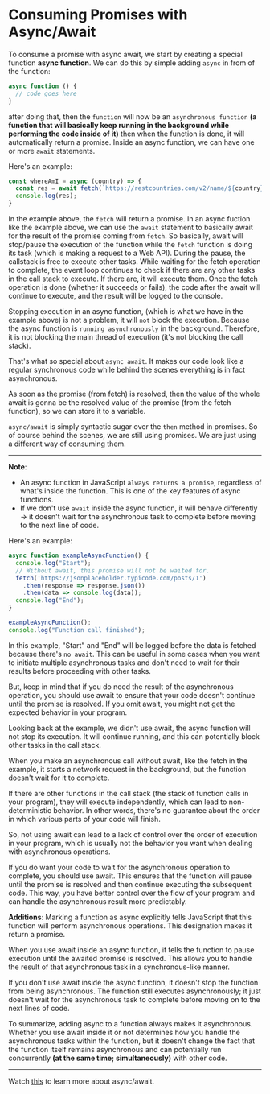 <h1>Consuming Promises with Async/Await</h1>

To consume a promise with async await, we start by creating a special function **__async function__**. We can do this by simple adding ```async``` in from of the function:

```js
async function () {
  // code goes here
}
```

after doing that, then the ```function``` will now be an ```asynchronous function``` __(a function that will basically keep running in the background while performing the code inside of it)__ then when the function is done,
it will automatically return a promise. Inside an async function, we can have one or more ```await``` statements.

Here's an example:

```js
const whereAmI = async (country) => {
  const res = await fetch(`https://restcountries.com/v2/name/${country}`);
  console.log(res);
}
```

In the example above, the ```fetch``` will return a promise. In an async fuction like the example above, we can use the ```await``` statement to basically await for the result of the promise coming from ```fetch```.
So basically, await will stop/pause the execution of the function while the ```fetch``` function is doing its task (which is making a request to a Web API). During the pause, the callstack is free to execute other tasks.
While waiting for the fetch operation to complete, the event loop continues to check if there are any other tasks in the call stack to execute. If there are, it will execute them.
Once the fetch operation is done (whether it succeeds or fails), the code after the await will continue to execute, and the result will be logged to the console.

Stopping execution in an async function, (which is what we have in the example above) is not a problem, it will ```not``` block the execution. Because the async function is ```running asynchronously``` in the background.
Therefore, it is not blocking the main thread of execution (it's not blocking the call stack). 

That's what so special about ```async await```. It makes our code look like a regular synchronous code while behind the scenes everything is in fact asynchronous.

As soon as the promise (from fetch) is resolved, then the value of the whole await is gonna be the resolved value of the promise (from the fetch function), so we can store it to a variable.

```async/await``` is simply syntactic sugar over the ```then``` method in promises. So of course behind the scenes, we are still using promises. We are just using a different way of consuming them.

***

**Note**: 

- An async function in JavaScript ```always returns a promise```, regardless of what's inside the function. This is one of the key features of async functions.
- If we don't use ```await``` inside the async function, it will behave differently -> it doesn't wait for the asynchronous task to complete before moving to the next line of code.

Here's an example:

```js
async function exampleAsyncFunction() {
  console.log("Start");
  // Without await, this promise will not be waited for.
  fetch('https://jsonplaceholder.typicode.com/posts/1')
    .then(response => response.json())
    .then(data => console.log(data));
  console.log("End");
}

exampleAsyncFunction();
console.log("Function call finished");
```

In this example, "Start" and "End" will be logged before the data is fetched because there's ```no await```. This can be useful in some cases when you want to initiate multiple asynchronous tasks and don't need to wait for their results before proceeding with other tasks.

But, keep in mind that if you do need the result of the asynchronous operation, you should use await to ensure that your code doesn't continue until the promise is resolved. If you omit await, you might not get the expected behavior in your program.

Looking back at the example, we didn't use await, the async function will not stop its execution. It will continue running, and this can potentially block other tasks in the call stack.

When you make an asynchronous call without await, like the fetch in the example, it starts a network request in the background, but the function doesn't wait for it to complete.

If there are other functions in the call stack (the stack of function calls in your program), they will execute independently, which can lead to non-deterministic behavior. In other words, there's no guarantee about the order in which various parts of your code will finish.

So, not using await can lead to a lack of control over the order of execution in your program, which is usually not the behavior you want when dealing with asynchronous operations.

If you do want your code to wait for the asynchronous operation to complete, you should use await. This ensures that the function will pause until the promise is resolved and then continue executing the subsequent code. This way, you have better control over the flow of your program and can handle the asynchronous result more predictably.

**Additions**:
Marking a function as async explicitly tells JavaScript that this function will perform asynchronous operations. This designation makes it return a promise.

When you use await inside an async function, it tells the function to pause execution until the awaited promise is resolved. This allows you to handle the result of that asynchronous task in a synchronous-like manner.

If you don't use await inside the async function, it doesn't stop the function from being asynchronous. The function still executes asynchronously; it just doesn't wait for the asynchronous task to complete before moving on to the next lines of code.


To summarize, adding async to a function always makes it asynchronous. Whether you use await inside it or not determines how you handle the asynchronous tasks within the function, but it doesn't change the fact that the function itself remains asynchronous and can potentially run concurrently **(at the same time; simultaneously)** with other code.

***

Watch [this](https://www.youtube.com/watch?v=V_Kr9OSfDeU&t=334s) to learn more about async/await.


